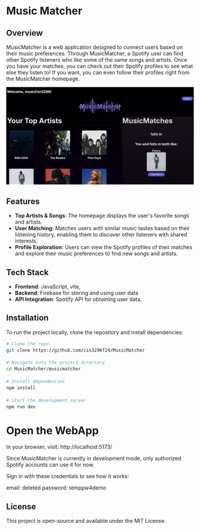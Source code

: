 #  Music Matcher

## Overview
MusicMatcher is a web application designed to connect users based on their music preferences. Through MusicMatcher, a Spotify user can find other Spotify listeners who like some of the same songs and artists. Once you have your matches, you can check out their Spotify profiles to see what else they listen to! If you want, you can even follow their profiles right from the MusicMatcher homepage.

![homepage](./homepage.png)

## Features
- **Top Artists & Songs**: The homepage displays the user's favorite songs and artists. 
- **User Matching**: Matches users with similar music tastes based on their listening history, enabling them to discover other listeners with shared interests.
- **Profile Exploration**: Users can view the Spotify profiles of their matches and explore their music preferences to find new songs and artists.

## Tech Stack
- **Frontend**: JavaScript, vite,
- **Backend**: Firebase for storing and using user data
- **API Integration**: Spotify API for obtaining user data.

## Installation
To run the project locally, clone the repository and install dependencies:
```bash
# Clone the repo
git clone https://github.com/cis3296f24/MusicMatcher

# Navigate into the project directory
cd MusicMatcher/musicmatcher

# Install dependencies
npm install

# Start the development server
npm run dev
```
# Open the WebApp
In your browser, visit: http://localhost:5173/

Since MusicMatcher is currently in development mode, only authorized Spotify accounts can use it for now. 

Sign in with these credentials to see how it works:

email: deleted
password: temppw4demo

## License
This project is open-source and available under the MIT License.
